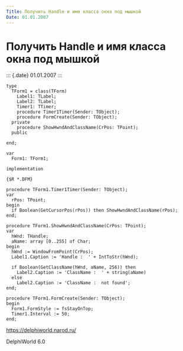 ```yaml
---
Title: Получить Handle и имя класса окна под мышкой
Date: 01.01.2007
---
```



Получить Handle и имя класса окна под мышкой
============================================

::: {.date}
01.01.2007
:::

    type 
      TForm1 = class(TForm) 
        Label1: TLabel; 
        Label2: TLabel; 
        Timer1: TTimer; 
        procedure Timer1Timer(Sender: TObject); 
        procedure FormCreate(Sender: TObject); 
      private 
        procedure ShowHwndAndClassName(CrPos: TPoint); 
      public 
     
    end; 
     
    var 
      Form1: TForm1; 
     
    implementation 
     
    {$R *.DFM} 
     
    procedure TForm1.Timer1Timer(Sender: TObject); 
    var 
      rPos: TPoint; 
    begin 
      if Boolean(GetCursorPos(rPos)) then ShowHwndAndClassName(rPos); 
    end; 
     
    procedure TForm1.ShowHwndAndClassName(CrPos: TPoint); 
    var 
      hWnd: THandle; 
      aName: array [0..255] of Char; 
    begin 
      hWnd := WindowFromPoint(CrPos); 
      Label1.Caption := 'Handle :  ' + IntToStr(hWnd); 
     
      if Boolean(GetClassName(hWnd, aName, 256)) then 
        Label2.Caption := 'ClassName :  ' + string(aName) 
      else 
        Label2.Caption := 'ClassName :  not found'; 
    end; 
     
    procedure TForm1.FormCreate(Sender: TObject); 
    begin 
      Form1.FormStyle := fsStayOnTop; 
      Timer1.Interval := 50; 
    end;
     

<https://delphiworld.narod.ru/>

DelphiWorld 6.0
